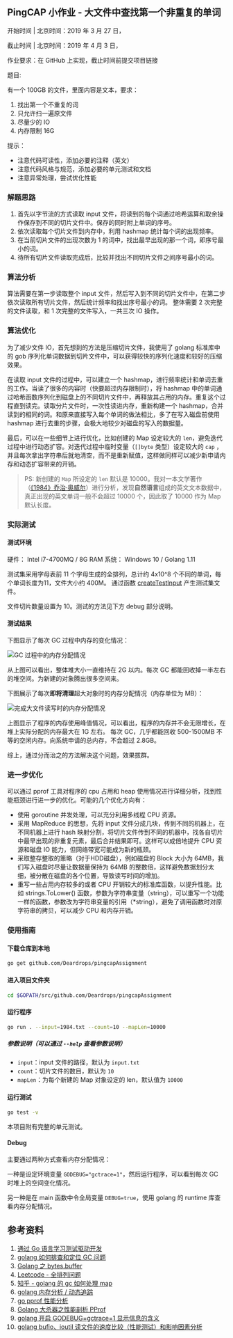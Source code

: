 ## PingCAP 小作业 - 大文件中查找第一个非重复的单词

开始时间 | 北京时间：2019 年 3 月 27 日，

截止时间 | 北京时间：2019 年 4 月 3 日，

作业要求：在 GitHub 上实现，截止时间前提交项目链接

题目:

有一个 100GB 的文件，里面内容是文本，要求：
1. 找出第一个不重复的词
2. 只允许扫一遍原文件
3. 尽量少的 IO
4. 内存限制 16G

提示：

- 注意代码可读性，添加必要的注释（英文）
- 注意代码风格与规范，添加必要的单元测试和文档
- 注意异常处理，尝试优化性能

### 解题思路

1. 首先以字节流的方式读取 input 文件，将读到的每个词通过哈希运算和取余操作保存到不同的切片文件中。保存的同时附上单词的序号。
2. 依次读取每个切片文件到内存中，利用 hashmap 统计每个词的出现频率。
3. 在当前切片文件的出现次数为 1 的词中，找出最早出现的那一个词，即序号最小的词。
4. 待所有切片文件读取完成后，比较并找出不同切片文件之间序号最小的词。

### 算法分析

算法需要在第一步读取整个 input 文件，然后写入到不同的切片文件中，在第二步依次读取所有切片文件，然后统计频率和找出序号最小的词。
整体需要 2 次完整的文件读取，和 1 次完整的文件写入，一共三次 IO 操作。

### 算法优化

为了减少文件 IO，首先想到的方法是压缩切片文件，我使用了 golang 标准库中的 gob 序列化单词数据到切片文件中，可以获得较快的序列化速度和较好的压缩效果。

在读取 input 文件的过程中，可以建立一个 hashmap，进行频率统计和单词去重的工作。当读了很多的内容时（快要超过内存限制时），将 hashmap 中的单词通过哈希函数序列化到磁盘上的不同切片文件中，再释放其占用的内存。重复这个过程直到读完。读取分片文件时，一次性读进内存，重新构建一个 hashmap，合并读到的相同的词。和原来直接写入每个单词的做法相比，多了在写入磁盘前使用 hashmap 进行去重的步骤，会极大地较少对磁盘的写入的数据量。

最后，可以在一些细节上进行优化，比如创建的 Map 设定较大的 `len`，避免迭代过程中进行动态扩容。对迭代过程中临时变量（`[]byte` 类型）设定较大的 `cap` ，并且每次拿出字符串后就地清空，而不是重新赋值，这样做同样可以减少新申请内存和动态扩容带来的开销。

> PS: 新创建的 `Map` 所设定的 `len` 默认是 10000。我对一本文学著作（[《1984》乔治·奥威尔](https://zh.wikipedia.org/wiki/%E4%B8%80%E4%B9%9D%E5%85%AB%E5%9B%9B)）进行分析，发现**自然语言**组成的英文文本数据中，真正出现的英文单词一般不会超过 10000 个，因此取了 10000 作为 Map 默认长度。

### 实际测试

#### 测试环境
硬件： Intel i7-4700MQ / 8G RAM
系统： Windows 10 / Golang 1.11

测试集采用字母表前 11 个字母生成的全排列，总计约 4x10^8 个不同的单词，每个单词长度为11，文件大小约 400M。
通过函数 [createTestInput](https://github.com/Deardrops/pingcapAssignment/blob/a504a8540b4d79711738c09b18cac19de9da4f8a/main_test.go#L32)  产生测试集文件。

文件切片数量设置为 10。测试的方法见下方 debug 部分说明。

#### 测试结果

下图显示了每次 GC 过程中内存的变化情况：

![GC 过程中的内存分配情况](https://i.loli.net/2019/03/29/5c9e2be4a6042.png)

从上图可以看出，整体堆大小一直维持在 2G 以内。每次 GC 都能回收掉一半左右的堆空间。为新建的对象腾出很多空间来。

下图展示了每次**即将清理**超大对象时的内存分配情况（内存单位为 MB）：

![完成大文件读写时的内存分配情况](https://i.loli.net/2019/03/29/5c9e2e86d6ea0.png)

上图显示了程序的内存使用峰值情况，可以看出，程序的内存并不会无限增长，在堆上实际分配的内存最大在 1G 左右。
每次 GC，几乎都能回收 500-1500MB 不等的空闲内存。向系统申请的总内存，不会超过 2.8GB。

综上，通过分而治之的方法解决这个问题，效果拔群。

### 进一步优化

可以通过 pprof 工具对程序的 cpu 占用和 heap 使用情况进行详细分析，找到性能瓶颈进行进一步的优化。可能的几个优化方向有：

- 使用 goroutine 并发处理，可以充分利用多线程 CPU 资源。
- 采用 MapReduce 的思想，先将 input 文件分成几块，传到不同的机器上，在不同机器上进行 hash 映射分割，将切片文件传到不同的机器中，找各自切片中最早出现的非重复元素，最后合并结果即可。这样可以成倍地提升 CPU 资源和磁盘 IO 能力，但网络带宽可能成为新的瓶颈。
- 采取整存整取的策略（对于HDD磁盘），例如磁盘的 Block 大小为 64MB，我们写入磁盘时尽量让数据量保持为 64MB 的整数倍，这样避免数据划分太细，被分散在磁盘的各个位置，导致读写时间的增加。
- 重写一些占用内存较多的或者 CPU 开销较大的标准库函数，以提升性能。比如 strings.ToLower() 函数，参数为字符串变量（string），可以重写一个功能一样的函数，参数改为字符串变量的引用（\*string），避免了调用函数时对原字符串的拷贝，可以减少 CPU 和内存开销。

### 使用指南

#### 下载仓库到本地
```bash
go get github.com/Deardrops/pingcapAssignment
```
#### 进入项目文件夹
```bash
cd $GOPATH/src/github.com/Deardrops/pingcapAssignment
```
#### 运行程序
```bash
go run . --input=1984.txt --count=10 --mapLen=10000
```
##### 参数说明（可以通过 `--help` 查看参数说明）
- `input`：input 文件的路径，默认为 `input.txt`
- `count`：切片文件的数目，默认为 `10`
- `mapLen`：为每个新建的 Map 对象设定的 len，默认值为 `10000`
#### 运行测试
```bash
go test -v
```
本项目附有完整的单元测试。
#### Debug
主要通过两种方式查看内存分配情况：

一种是设定环境变量 `GODEBUG="gctrace=1"`，然后运行程序，可以看到每次 GC 时堆上的空间变化情况。

另一种是在 main 函数中令全局变量 `DEBUG=true`，使用 golang 的 runtime 库查看内存分配情况。

## 参考资料

1. [通过 Go 语言学习测试驱动开发](https://studygolang.gitbook.io/learn-go-with-tests/)
2. [golang 如何排查和定位 GC 问题](https://my.oschina.net/u/3470972/blog/1609721)
3. [Golang 之 bytes.buffer](https://www.kancloud.cn/digest/batu-go/153538)
4. [Leetcode - 全排列问题](https://github.com/Deardrops/leetcode/tree/master/top-interview-questions-medium/backtracking/permutations)
5. [知乎 - golang 的 gc 如何处理 map](https://www.zhihu.com/question/65426766)
6. [golang 内存分析 / 动态追踪](https://lrita.github.io/2017/05/26/golang-memory-pprof/#go-tool)
7. [go pprof 性能分析](http://wudaijun.com/2018/04/go-pprof/)
8. [Golang 大杀器之性能剖析 PProf](https://segmentfault.com/a/1190000016412013)
9. [golang 开启 GODEBUG=gctrace=1 显示信息的含义](https://sheepbao.github.io/post/golang_debug_gctrace/)
10. [golang bufio、ioutil 读文件的速度比较（性能测试）和影响因素分析](https://segmentfault.com/a/1190000011680507)
